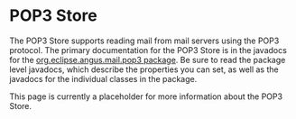 POP3 Store
==========

The POP3 Store supports reading mail from mail servers using the POP3
protocol. The primary documentation for the POP3 Store is in the
javadocs for the
[org.eclipse.angus.mail.pop3 package](docs/api/org.eclipse.angus.mail/org/eclipse/angus/mail/pop3/package-summary.html).
Be sure to read the package level javadocs, which describe the
properties you can set, as well as the javadocs for the individual
classes in the package.

This page is currently a placeholder for more information about the POP3 Store.

